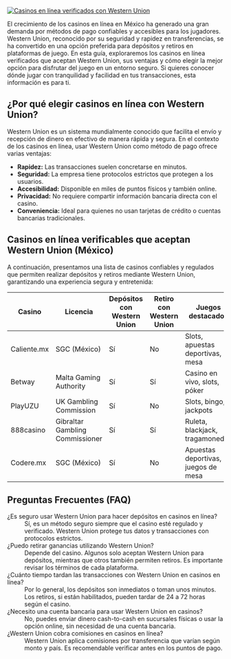 [![Casinos en línea verificados con Western Union](https://123-caf.pages.dev/gitsignup.png)](https://vrmoo.ru/Bt82HjjY)

<p>El crecimiento de los casinos en línea en México ha generado una gran demanda por métodos de pago confiables y accesibles para los jugadores. Western Union, reconocido por su seguridad y rapidez en transferencias, se ha convertido en una opción preferida para depósitos y retiros en plataformas de juego. En esta guía, exploraremos los casinos en línea verificados que aceptan Western Union, sus ventajas y cómo elegir la mejor opción para disfrutar del juego en un entorno seguro. Si quieres conocer dónde jugar con tranquilidad y facilidad en tus transacciones, esta información es para ti.</p>  <h2>¿Por qué elegir casinos en línea con Western Union?</h2> <p>Western Union es un sistema mundialmente conocido que facilita el envío y recepción de dinero en efectivo de manera rápida y segura. En el contexto de los casinos en línea, usar Western Union como método de pago ofrece varias ventajas:</p> <ul> <li><strong>Rapidez:</strong> Las transacciones suelen concretarse en minutos.</li> <li><strong>Seguridad:</strong> La empresa tiene protocolos estrictos que protegen a los usuarios.</li> <li><strong>Accesibilidad:</strong> Disponible en miles de puntos físicos y también online.</li> <li><strong>Privacidad:</strong> No requiere compartir información bancaria directa con el casino.</li> <li><strong>Conveniencia:</strong> Ideal para quienes no usan tarjetas de crédito o cuentas bancarias tradicionales.</li> </ul>  <h2>Casinos en línea verificables que aceptan Western Union (México)</h2> <p>A continuación, presentamos una lista de casinos confiables y regulados que permiten realizar depósitos y retiros mediante Western Union, garantizando una experiencia segura y entretenida:</p>  <table> <thead> <tr> <th>Casino</th> <th>Licencia</th> <th>Depósitos con Western Union</th> <th>Retiro con Western Union</th> <th>Juegos destacados</th> </tr> </thead> <tbody> <tr> <td>Caliente.mx</td> <td>SGC (México)</td> <td>Sí</td> <td>No</td> <td>Slots, apuestas deportivas, mesa</td> </tr> <tr> <td>Betway</td> <td>Malta Gaming Authority</td> <td>Sí</td> <td>Sí</td> <td>Casino en vivo, slots, póker</td> </tr> <tr> <td>PlayUZU</td> <td>UK Gambling Commission</td> <td>Sí</td> <td>No</td> <td>Slots, bingo, jackpots</td> </tr> <tr> <td>888casino</td> <td>Gibraltar Gambling Commissioner</td> <td>Sí</td> <td>Sí</td> <td>Ruleta, blackjack, tragamonedas</td> </tr> <tr> <td>Codere.mx</td> <td>SGC (México)</td> <td>Sí</td> <td>No</td> <td>Apuestas deportivas, juegos de mesa</td> </tr> </tbody> </table>  <h2>Preguntas Frecuentes (FAQ)</h2> <dl> <dt>¿Es seguro usar Western Union para hacer depósitos en casinos en línea?</dt> <dd>Sí, es un método seguro siempre que el casino esté regulado y verificado. Western Union protege tus datos y transacciones con protocolos estrictos.</dd>  <dt>¿Puedo retirar ganancias utilizando Western Union?</dt> <dd>Depende del casino. Algunos solo aceptan Western Union para depósitos, mientras que otros también permiten retiros. Es importante revisar los términos de cada plataforma.</dd>  <dt>¿Cuánto tiempo tardan las transacciones con Western Union en casinos en línea?</dt> <dd>Por lo general, los depósitos son inmediatos o toman unos minutos. Los retiros, si están habilitados, pueden tardar de 24 a 72 horas según el casino.</dd>  <dt>¿Necesito una cuenta bancaria para usar Western Union en casinos?</dt> <dd>No, puedes enviar dinero cash-to-cash en sucursales físicas o usar la opción online, sin necesidad de una cuenta bancaria.</dd>  <dt>¿Western Union cobra comisiones en casinos en línea?</dt> <dd>Western Union aplica comisiones por transferencia que varían según monto y país. Es recomendable verificar antes en los puntos de pago.</dd> </dl>